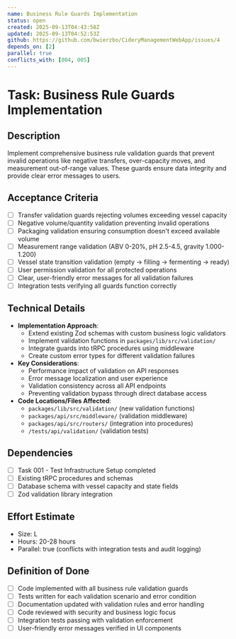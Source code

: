 ```yaml
---
name: Business Rule Guards Implementation
status: open
created: 2025-09-13T04:43:58Z
updated: 2025-09-13T04:52:53Z
github: https://github.com/bwierzbo/CideryManagementWebApp/issues/4
depends_on: [2]
parallel: true
conflicts_with: [004, 005]
---
```


# Task: Business Rule Guards Implementation

## Description
Implement comprehensive business rule validation guards that prevent invalid operations like negative transfers, over-capacity moves, and measurement out-of-range values. These guards ensure data integrity and provide clear error messages to users.

## Acceptance Criteria
- [ ] Transfer validation guards rejecting volumes exceeding vessel capacity
- [ ] Negative volume/quantity validation preventing invalid operations
- [ ] Packaging validation ensuring consumption doesn't exceed available volume
- [ ] Measurement range validation (ABV 0-20%, pH 2.5-4.5, gravity 1.000-1.200)
- [ ] Vessel state transition validation (empty → filling → fermenting → ready)
- [ ] User permission validation for all protected operations
- [ ] Clear, user-friendly error messages for all validation failures
- [ ] Integration tests verifying all guards function correctly

## Technical Details
- **Implementation Approach**:
  - Extend existing Zod schemas with custom business logic validators
  - Implement validation functions in `packages/lib/src/validation/`
  - Integrate guards into tRPC procedures using middleware
  - Create custom error types for different validation failures
- **Key Considerations**:
  - Performance impact of validation on API responses
  - Error message localization and user experience
  - Validation consistency across all API endpoints
  - Preventing validation bypass through direct database access
- **Code Locations/Files Affected**:
  - `packages/lib/src/validation/` (new validation functions)
  - `packages/api/src/middleware/` (validation middleware)
  - `packages/api/src/routers/` (integration into procedures)
  - `/tests/api/validation/` (validation tests)

## Dependencies
- [ ] Task 001 - Test Infrastructure Setup completed
- [ ] Existing tRPC procedures and schemas
- [ ] Database schema with vessel capacity and state fields
- [ ] Zod validation library integration

## Effort Estimate
- Size: L
- Hours: 20-28 hours
- Parallel: true (conflicts with integration tests and audit logging)

## Definition of Done
- [ ] Code implemented with all business rule validation guards
- [ ] Tests written for each validation scenario and error condition
- [ ] Documentation updated with validation rules and error handling
- [ ] Code reviewed with security and business logic focus
- [ ] Integration tests passing with validation enforcement
- [ ] User-friendly error messages verified in UI components
